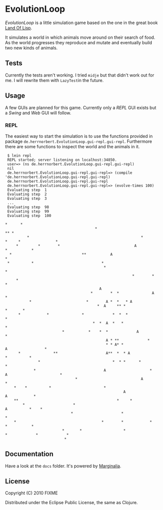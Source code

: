# EvolutionLoop

_EvolutionLoop_ is a little simulation game based on the one in the
great book [Land Of
Lisp](http://www.amazon.com/Land-Lisp-Learn-Program-Game/dp/1593272812/ref=sr_1_1?ie=UTF8&qid=1293460279&sr=8-1).

It simulates a world in which animals move around on their search of
food. As the world progresses they reproduce and mutate and eventually
build two new kinds of animals.

## Tests

Currently the tests aren't working. I tried `midje` but that didn't
work out for me. I will rewrite them with `LazyTest`in the future.

## Usage

A few GUIs are planned for this game. Currently only a _REPL_ GUI
exists but a _Swing_ and _Web_ GUI will follow.

### REPL 

The easiest way to start the simulation is to use the functions
provided in package
`de.herrnorbert.EvolutionLoop.gui-repl.gui-repl`. Furthermore there
are some functions to inspect the world and the animals in it.

     $ lein repl
     REPL started; server listening on localhost:34850.
     user=> (ns de.herrnorbert.EvolutionLoop.gui-repl.gui-repl)
     nil
     de.herrnorbert.EvolutionLoop.gui-repl.gui-repl=> (compile 'de.herrnorbert.EvolutionLoop.gui-repl.gui-repl)
     de.herrnorbert.EvolutionLoop.gui-repl.gui-repl
     de.herrnorbert.EvolutionLoop.gui-repl.gui-repl=> (evolve-times 100)
     Evaluating step  1
     Evaluating step  2
     Evaluating step  3
     ...
     Evaluating step  98
     Evaluating step  99
     Evaluating step  100
                                                                                           *      *      
                                             *                                     ** *                  
              *                                                   *              *     *                *
         *         *        *                                  A                   *           *         
      *                                **           A                       *                            
     *          *                               *                                                        
                                                 *                                                *      
                                                              *        *                                 
         *                                                                               *               
                                               A                                                         
                                           *        *  *               A              *                  
               *                         *        A *  *   * A                                           
                                              *  A     ** *                          *       *           
          *            *               *             *  *  *                                          *  
                                            *  *  A  *   *                                  *            
                              *           *    *  *             A                       *                
                                                  A * **             *                                   
                                                  * * A* *                A                 *            
          *               **                      A**  *  * A                             *          *   
                   *                                 *  * *      *                     *                 
                 *                               A                    *   A                        *     
                                    *                             A                             *        
        *    *          *                        *                                                       
                                                          A                 A            *               
        **                                             *     *                                           
            *                      *                                                A          *    *    
                                  *                      *                          *                    
        *                                       *        *            *                     *           *
                              *       *                   *                 *             *             *
                               *                                                                         

## Documentation

Have a look at the `docs` folder. It's
powered by [Marginalia](https://github.com/fogus/marginalia).

## License

Copyright (C) 2010 FIXME

Distributed under the Eclipse Public License, the same as Clojure.
